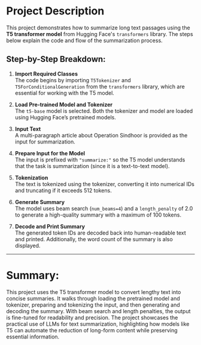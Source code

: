 #  Project Description

This project demonstrates how to summarize long text passages using the **T5 transformer model** from Hugging Face's `transformers` library. The steps below explain the code and flow of the summarization process.

## Step-by-Step Breakdown:

1. **Import Required Classes**  
   The code begins by importing `T5Tokenizer` and `T5ForConditionalGeneration` from the `transformers` library, which are essential for working with the T5 model.

2. **Load Pre-trained Model and Tokenizer**  
   The `t5-base` model is selected. Both the tokenizer and model are loaded using Hugging Face’s pretrained models.

3. **Input Text**  
   A multi-paragraph article about Operation Sindhoor is provided as the input for summarization.

4. **Prepare Input for the Model**  
   The input is prefixed with `"summarize:"` so the T5 model understands that the task is summarization (since it is a text-to-text model).

5. **Tokenization**  
   The text is tokenized using the tokenizer, converting it into numerical IDs and truncating if it exceeds 512 tokens.

6. **Generate Summary**  
   The model uses beam search (`num_beams=4`) and a `length_penalty` of 2.0 to generate a high-quality summary with a maximum of 100 tokens.

7. **Decode and Print Summary**  
   The generated token IDs are decoded back into human-readable text and printed. Additionally, the word count of the summary is also displayed.

---

#  Summary:

This project uses the T5 transformer model to convert lengthy text into concise summaries. It walks through loading the pretrained model and tokenizer, preparing and tokenizing the input, and then generating and decoding the summary. With beam search and length penalties, the output is fine-tuned for readability and precision. The project showcases the practical use of LLMs for text summarization, highlighting how models like T5 can automate the reduction of long-form content while preserving essential information.
